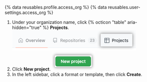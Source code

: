{% data reusables.profile.access_org %}
{% data reusables.user-settings.access_org %}
1. Under your organization name, click {% octicon "table" aria-hidden="true" %} **Projects**.
  ![Screenshot showing the 'Projects' tab](/assets/images/help/projects-v2/tab-projects.png)
1. Click **New project**.
   ![Screenshot showing New project button](/assets/images/help/projects-v2/new-project-button.png)
1. In the left sidebar, click a format or template, then click **Create**.
